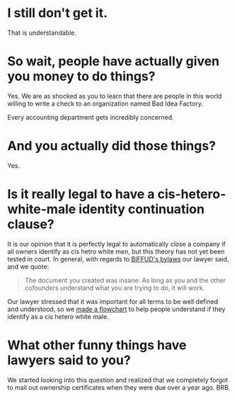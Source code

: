 
# I still don't get it.
That is understandable.

# So wait, people have actually given you money to do things?
Yes.  We are as shocked as you to learn that there are people in this world willing to write a check to an organization named Bad Idea Factory.

Every accounting department gets incredibly concerned.

# And you actually did those things?
Yes.

# Is it really legal to have a cis-hetero-white-male identity continuation clause?

It is our opinion that it is perfectly legal to automatically close a company if all owners identify as cis hetro white men, but this theory has not yet been tested in court.  In general, with regards to [BIFFUD's bylaws](https://github.com/BadIdeaFactory/corporate/blob/master/documents/operating.md) our lawyer said, and we quote:

> The document you created was insane.  As long as you and the other cofounders understand what you are trying to do, it will work.

Our lawyer stressed that it was important for all terms to be well defined and understood, so we [made a flowchart](https://raw.githubusercontent.com/BadIdeaFactory/corporate/master/documents/flowcharts/biffud-hetero-cis-white-male-decision-tree.jpg) to help people understand if they identify as a cis hetero white male.

# What other funny things have lawyers said to you?

We started looking into this question and realized that we completely forgot to mail out ownership certificates when they were due over a year ago. BRB.

